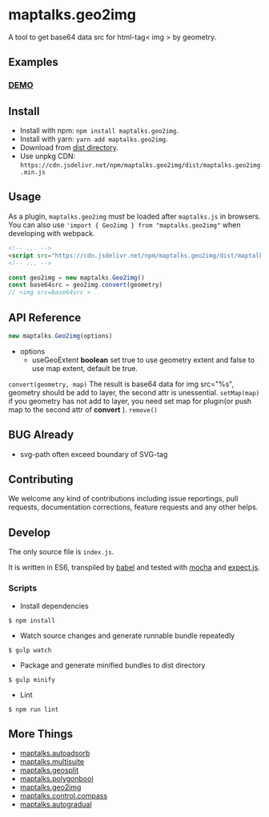 # maptalks.geo2img

A tool to get base64 data src for html-tag< img > by geometry.

## Examples

### [DEMO](https://cxiaof.github.io/maptalks.geo2img/demo/index.html)

## Install

-   Install with npm: `npm install maptalks.geo2img`.
-   Install with yarn: `yarn add maptalks.geo2img`.
-   Download from [dist directory](https://github.com/cXiaof/maptalks.geo2img/tree/master/dist).
-   Use unpkg CDN: `https://cdn.jsdelivr.net/npm/maptalks.geo2img/dist/maptalks.geo2img.min.js`

## Usage

As a plugin, `maptalks.geo2img` must be loaded after `maptalks.js` in browsers. You can also use `'import { Geo2img } from "maptalks.geo2img"` when developing with webpack.

```html
<!-- ... -->
<script src="https://cdn.jsdelivr.net/npm/maptalks.geo2img/dist/maptalks.geo2img.min.js"></script>
<!-- ... -->
```

```javascript
const geo2img = new maptalks.Geo2img()
const base64src = geo2img.convert(geometry)
// <img src=base64src >
```

## API Reference

```javascript
new maptalks.Geo2img(options)
```

-   options
    -   useGeoExtent **boolean** set true to use geometry extent and false to use map extent, default be true.

`convert(geometry, map)` The result is base64 data for img src="%s", geometry should be add to layer, the second attr is unessential.
`setMap(map)` if you geometry has not add to layer, you need set map for plugin(or push map to the second attr of **convert** ).
`remove()`

## BUG Already

-   svg-path often exceed boundary of SVG-tag

## Contributing

We welcome any kind of contributions including issue reportings, pull requests, documentation corrections, feature requests and any other helps.

## Develop

The only source file is `index.js`.

It is written in ES6, transpiled by [babel](https://babeljs.io/) and tested with [mocha](https://mochajs.org) and [expect.js](https://github.com/Automattic/expect.js).

### Scripts

-   Install dependencies

```shell
$ npm install
```

-   Watch source changes and generate runnable bundle repeatedly

```shell
$ gulp watch
```

-   Package and generate minified bundles to dist directory

```shell
$ gulp minify
```

-   Lint

```shell
$ npm run lint
```

## More Things

-   [maptalks.autoadsorb](https://github.com/cXiaof/maptalks.autoadsorb/issues)
-   [maptalks.multisuite](https://github.com/cXiaof/maptalks.multisuite/issues)
-   [maptalks.geosplit](https://github.com/cXiaof/maptalks.geosplit/issues)
-   [maptalks.polygonbool](https://github.com/cXiaof/maptalks.polygonbool/issues)
-   [maptalks.geo2img](https://github.com/cXiaof/maptalks.geo2img/issues)
-   [maptalks.control.compass](https://github.com/cXiaof/maptalks.control.compass/issues)
-   [maptalks.autogradual](https://github.com/cXiaof/maptalks.autogradual/issues)
